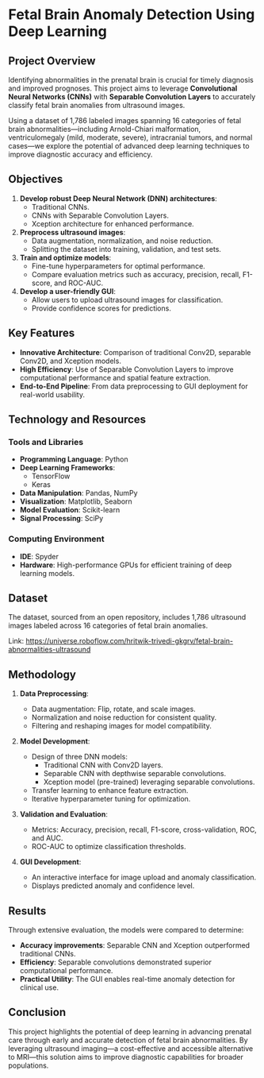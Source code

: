 
# Fetal Brain Anomaly Detection Using Deep Learning  

## Project Overview  
Identifying abnormalities in the prenatal brain is crucial for timely diagnosis and improved prognoses. This project aims to leverage **Convolutional Neural Networks (CNNs)** with **Separable Convolution Layers** to accurately classify fetal brain anomalies from ultrasound images.  

Using a dataset of 1,786 labeled images spanning 16 categories of fetal brain abnormalities—including Arnold-Chiari malformation, ventriculomegaly (mild, moderate, severe), intracranial tumors, and normal cases—we explore the potential of advanced deep learning techniques to improve diagnostic accuracy and efficiency.  

## Objectives  
1. **Develop robust Deep Neural Network (DNN) architectures**:  
   - Traditional CNNs.  
   - CNNs with Separable Convolution Layers.  
   - Xception architecture for enhanced performance.  
2. **Preprocess ultrasound images**:  
   - Data augmentation, normalization, and noise reduction.  
   - Splitting the dataset into training, validation, and test sets.  
3. **Train and optimize models**:  
   - Fine-tune hyperparameters for optimal performance.  
   - Compare evaluation metrics such as accuracy, precision, recall, F1-score, and ROC-AUC.  
4. **Develop a user-friendly GUI**:  
   - Allow users to upload ultrasound images for classification.  
   - Provide confidence scores for predictions.  

## Key Features  
- **Innovative Architecture**: Comparison of traditional Conv2D, separable Conv2D, and Xception models.  
- **High Efficiency**: Use of Separable Convolution Layers to improve computational performance and spatial feature extraction.  
- **End-to-End Pipeline**: From data preprocessing to GUI deployment for real-world usability.  

## Technology and Resources  

### Tools and Libraries  
- **Programming Language**: Python  
- **Deep Learning Frameworks**:  
  - TensorFlow  
  - Keras  
- **Data Manipulation**: Pandas, NumPy  
- **Visualization**: Matplotlib, Seaborn  
- **Model Evaluation**: Scikit-learn  
- **Signal Processing**: SciPy  

### Computing Environment  
- **IDE**: Spyder  
- **Hardware**: High-performance GPUs for efficient training of deep learning models.  

## Dataset  
The dataset, sourced from an open repository, includes 1,786 ultrasound images labeled across 16 categories of fetal brain anomalies.

Link: https://universe.roboflow.com/hritwik-trivedi-gkgrv/fetal-brain-abnormalities-ultrasound

## Methodology  
1. **Data Preprocessing**:  
   - Data augmentation: Flip, rotate, and scale images.  
   - Normalization and noise reduction for consistent quality.  
   - Filtering and reshaping images for model compatibility.  

2. **Model Development**:  
   - Design of three DNN models:  
     - Traditional CNN with Conv2D layers.  
     - Separable CNN with depthwise separable convolutions.  
     - Xception model (pre-trained) leveraging separable convolutions.  
   - Transfer learning to enhance feature extraction.  
   - Iterative hyperparameter tuning for optimization.  

3. **Validation and Evaluation**:  
   - Metrics: Accuracy, precision, recall, F1-score, cross-validation, ROC, and AUC.  
   - ROC-AUC to optimize classification thresholds.  

4. **GUI Development**:  
   - An interactive interface for image upload and anomaly classification.  
   - Displays predicted anomaly and confidence level.  

## Results  
Through extensive evaluation, the models were compared to determine:  
- **Accuracy improvements**: Separable CNN and Xception outperformed traditional CNNs.  
- **Efficiency**: Separable convolutions demonstrated superior computational performance.  
- **Practical Utility**: The GUI enables real-time anomaly detection for clinical use.  

## Conclusion  
This project highlights the potential of deep learning in advancing prenatal care through early and accurate detection of fetal brain abnormalities. By leveraging ultrasound imaging—a cost-effective and accessible alternative to MRI—this solution aims to improve diagnostic capabilities for broader populations.  
